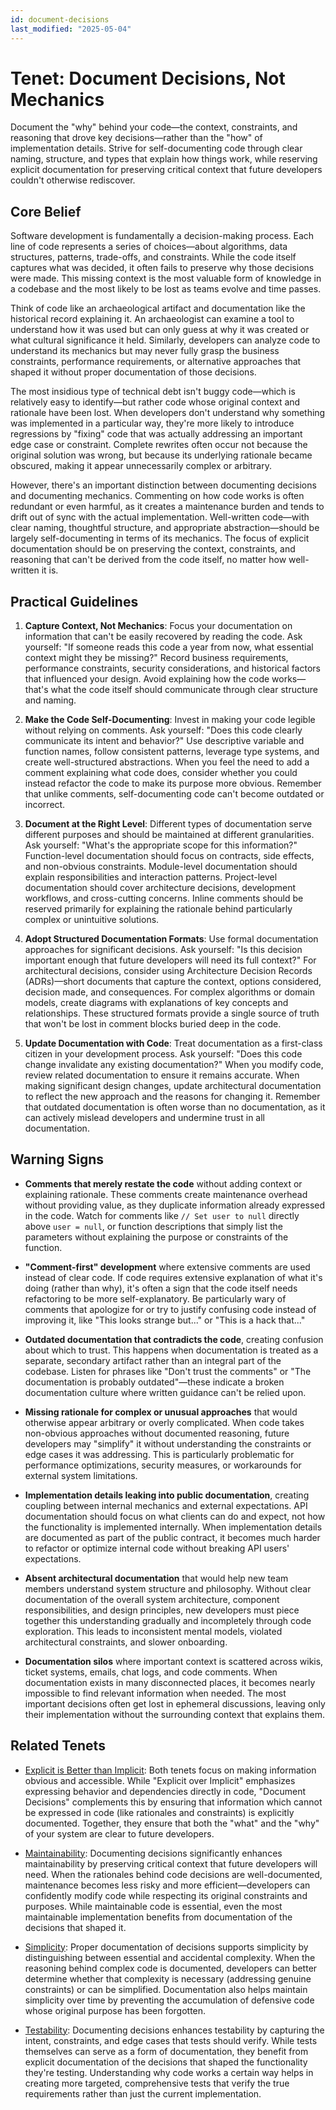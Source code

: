 ```yaml
---
id: document-decisions
last_modified: "2025-05-04"
---
```


# Tenet: Document Decisions, Not Mechanics

Document the "why" behind your code—the context, constraints, and reasoning that drove key decisions—rather than the "how" of implementation details. Strive for self-documenting code through clear naming, structure, and types that explain how things work, while reserving explicit documentation for preserving critical context that future developers couldn't otherwise rediscover.

## Core Belief

Software development is fundamentally a decision-making process. Each line of code represents a series of choices—about algorithms, data structures, patterns, trade-offs, and constraints. While the code itself captures what was decided, it often fails to preserve why those decisions were made. This missing context is the most valuable form of knowledge in a codebase and the most likely to be lost as teams evolve and time passes.

Think of code like an archaeological artifact and documentation like the historical record explaining it. An archaeologist can examine a tool to understand how it was used but can only guess at why it was created or what cultural significance it held. Similarly, developers can analyze code to understand its mechanics but may never fully grasp the business constraints, performance requirements, or alternative approaches that shaped it without proper documentation of those decisions.

The most insidious type of technical debt isn't buggy code—which is relatively easy to identify—but rather code whose original context and rationale have been lost. When developers don't understand why something was implemented in a particular way, they're more likely to introduce regressions by "fixing" code that was actually addressing an important edge case or constraint. Complete rewrites often occur not because the original solution was wrong, but because its underlying rationale became obscured, making it appear unnecessarily complex or arbitrary.

However, there's an important distinction between documenting decisions and documenting mechanics. Commenting on how code works is often redundant or even harmful, as it creates a maintenance burden and tends to drift out of sync with the actual implementation. Well-written code—with clear naming, thoughtful structure, and appropriate abstraction—should be largely self-documenting in terms of its mechanics. The focus of explicit documentation should be on preserving the context, constraints, and reasoning that can't be derived from the code itself, no matter how well-written it is.

## Practical Guidelines

1. **Capture Context, Not Mechanics**: Focus your documentation on information that can't be easily recovered by reading the code. Ask yourself: "If someone reads this code a year from now, what essential context might they be missing?" Record business requirements, performance constraints, security considerations, and historical factors that influenced your design. Avoid explaining how the code works—that's what the code itself should communicate through clear structure and naming.

2. **Make the Code Self-Documenting**: Invest in making your code legible without relying on comments. Ask yourself: "Does this code clearly communicate its intent and behavior?" Use descriptive variable and function names, follow consistent patterns, leverage type systems, and create well-structured abstractions. When you feel the need to add a comment explaining what code does, consider whether you could instead refactor the code to make its purpose more obvious. Remember that unlike comments, self-documenting code can't become outdated or incorrect.

3. **Document at the Right Level**: Different types of documentation serve different purposes and should be maintained at different granularities. Ask yourself: "What's the appropriate scope for this information?" Function-level documentation should focus on contracts, side effects, and non-obvious constraints. Module-level documentation should explain responsibilities and interaction patterns. Project-level documentation should cover architecture decisions, development workflows, and cross-cutting concerns. Inline comments should be reserved primarily for explaining the rationale behind particularly complex or unintuitive solutions.

4. **Adopt Structured Documentation Formats**: Use formal documentation approaches for significant decisions. Ask yourself: "Is this decision important enough that future developers will need its full context?" For architectural decisions, consider using Architecture Decision Records (ADRs)—short documents that capture the context, options considered, decision made, and consequences. For complex algorithms or domain models, create diagrams with explanations of key concepts and relationships. These structured formats provide a single source of truth that won't be lost in comment blocks buried deep in the code.

5. **Update Documentation with Code**: Treat documentation as a first-class citizen in your development process. Ask yourself: "Does this code change invalidate any existing documentation?" When you modify code, review related documentation to ensure it remains accurate. When making significant design changes, update architectural documentation to reflect the new approach and the reasons for changing it. Remember that outdated documentation is often worse than no documentation, as it can actively mislead developers and undermine trust in all documentation.

## Warning Signs

- **Comments that merely restate the code** without adding context or explaining rationale. These comments create maintenance overhead without providing value, as they duplicate information already expressed in the code. Watch for comments like `// Set user to null` directly above `user = null`, or function descriptions that simply list the parameters without explaining the purpose or constraints of the function.

- **"Comment-first" development** where extensive comments are used instead of clear code. If code requires extensive explanation of what it's doing (rather than why), it's often a sign that the code itself needs refactoring to be more self-explanatory. Be particularly wary of comments that apologize for or try to justify confusing code instead of improving it, like "This looks strange but..." or "This is a hack that..."

- **Outdated documentation that contradicts the code**, creating confusion about which to trust. This happens when documentation is treated as a separate, secondary artifact rather than an integral part of the codebase. Listen for phrases like "Don't trust the comments" or "The documentation is probably outdated"—these indicate a broken documentation culture where written guidance can't be relied upon.

- **Missing rationale for complex or unusual approaches** that would otherwise appear arbitrary or overly complicated. When code takes non-obvious approaches without documented reasoning, future developers may "simplify" it without understanding the constraints or edge cases it was addressing. This is particularly problematic for performance optimizations, security measures, or workarounds for external system limitations.

- **Implementation details leaking into public documentation**, creating coupling between internal mechanics and external expectations. API documentation should focus on what clients can do and expect, not how the functionality is implemented internally. When implementation details are documented as part of the public contract, it becomes much harder to refactor or optimize internal code without breaking API users' expectations.

- **Absent architectural documentation** that would help new team members understand system structure and philosophy. Without clear documentation of the overall system architecture, component responsibilities, and design principles, new developers must piece together this understanding gradually and incompletely through code exploration. This leads to inconsistent mental models, violated architectural constraints, and slower onboarding.

- **Documentation silos** where important context is scattered across wikis, ticket systems, emails, chat logs, and code comments. When documentation exists in many disconnected places, it becomes nearly impossible to find relevant information when needed. The most important decisions often get lost in ephemeral discussions, leaving only their implementation without the surrounding context that explains them.

## Related Tenets

- [Explicit is Better than Implicit](/tenets/explicit-over-implicit.md): Both tenets focus on making information obvious and accessible. While "Explicit over Implicit" emphasizes expressing behavior and dependencies directly in code, "Document Decisions" complements this by ensuring that information which cannot be expressed in code (like rationales and constraints) is explicitly documented. Together, they ensure that both the "what" and the "why" of your system are clear to future developers.

- [Maintainability](/tenets/maintainability.md): Documenting decisions significantly enhances maintainability by preserving critical context that future developers will need. When the rationales behind code decisions are well-documented, maintenance becomes less risky and more efficient—developers can confidently modify code while respecting its original constraints and purposes. While maintainable code is essential, even the most maintainable implementation benefits from documentation of the decisions that shaped it.

- [Simplicity](/tenets/simplicity.md): Proper documentation of decisions supports simplicity by distinguishing between essential and accidental complexity. When the reasoning behind complex code is documented, developers can better determine whether that complexity is necessary (addressing genuine constraints) or can be simplified. Documentation also helps maintain simplicity over time by preventing the accumulation of defensive code whose original purpose has been forgotten.

- [Testability](/tenets/testability.md): Documenting decisions enhances testability by capturing the intent, constraints, and edge cases that tests should verify. While tests themselves can serve as a form of documentation, they benefit from explicit documentation of the decisions that shaped the functionality they're testing. Understanding why code works a certain way helps in creating more targeted, comprehensive tests that verify the true requirements rather than just the current implementation.
